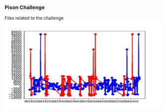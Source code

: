 ### Pison Challenge
Files related to the challenge
![alt text](https://github.com/rrmore/PisonChallenge/blob/master/Graph.jpg)
